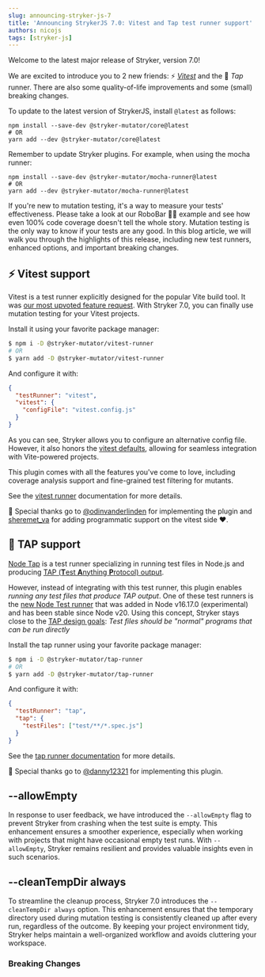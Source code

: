```yaml
---
slug: announcing-stryker-js-7
title: 'Announcing StrykerJS 7.0: Vitest and Tap test runner support'
authors: nicojs
tags: [stryker-js]
---
```


Welcome to the latest major release of Stryker, version 7.0!

We are excited to introduce you to 2 new friends: ⚡ _[Vitest](https://vitest.dev/)_ and the 📼 _Tap_ runner. There are also some quality-of-life improvements and some (small) breaking changes.

<!-- truncate -->

To update to the latest version of StrykerJS, install `@latest` as follows:

```shell
npm install --save-dev @stryker-mutator/core@latest
# OR
yarn add --dev @stryker-mutator/core@latest
```

Remember to update Stryker plugins. For example, when using the mocha runner:

```shell
npm install --save-dev @stryker-mutator/mocha-runner@latest
# OR
yarn add --dev @stryker-mutator/mocha-runner@latest
```

If you're new to mutation testing, it's a way to measure your tests' effectiveness. Please take a look at our RoboBar 🤖🍷 example and see how even 100% code coverage doesn't tell the whole story. Mutation testing is the only way to know if your tests are any good.
In this blog article, we will walk you through the highlights of this release, including new test runners, enhanced options, and important breaking changes.

## ⚡ Vitest support

Vitest is a test runner explicitly designed for the popular Vite build tool. It was [our most upvoted feature request](https://github.com/stryker-mutator/stryker-js/issues/3465). With Stryker 7.0, you can finally use mutation testing for your Vitest projects.

Install it using your favorite package manager:

```bash
$ npm i -D @stryker-mutator/vitest-runner
# OR
$ yarn add -D @stryker-mutator/vitest-runner
```

And configure it with:

```json
{
  "testRunner": "vitest",
  "vitest": {
    "configFile": "vitest.config.js"
  }
}
```

As you can see, Stryker allows you to configure an alternative config file. However, it also honors the [vitest defaults](https://vitest.dev/config/), allowing for seamless integration with Vite-powered projects.

This plugin comes with all the features you've come to love, including coverage analysis support and fine-grained test filtering for mutants.

See the [vitest runner](/docs/stryker-js/vitest-runner) documentation for more details.

💐 Special thanks go to [@odinvanderlinden](https://github.com/odinvanderlinden) for implementing the plugin and [sheremet_va](https://twitter.com/sheremet_va) for adding programmatic support on the vitest side ♥.

## 📼 TAP support

[Node Tap](https://node-tap.org) is a test runner specializing in running test files in Node.js and producing [TAP (**T**est **A**nything **P**rotocol) output](https://en.wikipedia.org/wiki/Test_Anything_Protocol).

However, instead of integrating with this test runner, this plugin enables _running any test files that produce TAP output_. One of these test runners is the [new Node Test runner](https://nodejs.org/api/test.html) that was added in Node v16.17.0 (experimental) and has been stable since Node v20. Using this concept, Stryker stays close to the [TAP design goals](https://node-tap.org/#why-tap): _Test files should be "normal" programs that can be run directly_

Install the tap runner using your favorite package manager:

```bash
$ npm i -D @stryker-mutator/tap-runner
# OR
$ yarn add -D @stryker-mutator/tap-runner
```

And configure it with:

```json
{
  "testRunner": "tap",
  "tap": {
    "testFiles": ["test/**/*.spec.js"]
  }
}
```

See the [tap runner documentation](/docs/stryker-js/tap-runner) for more details.

💐 Special thanks go to [@danny12321](https://github.com/danny12321) for implementing this plugin.

## --allowEmpty

In response to user feedback, we have introduced the `--allowEmpty` flag to prevent Stryker from crashing when the test suite is empty. This enhancement ensures a smoother experience, especially when working with projects that might have occasional empty test runs. With `--allowEmpty`, Stryker remains resilient and provides valuable insights even in such scenarios.

## --cleanTempDir always

To streamline the cleanup process, Stryker 7.0 introduces the `--cleanTempDir always` option. This enhancement ensures that the temporary directory used during mutation testing is consistently cleaned up after every run, regardless of the outcome. By keeping your project environment tidy, Stryker helps maintain a well-organized workflow and avoids cluttering your workspace.

### Breaking Changes
